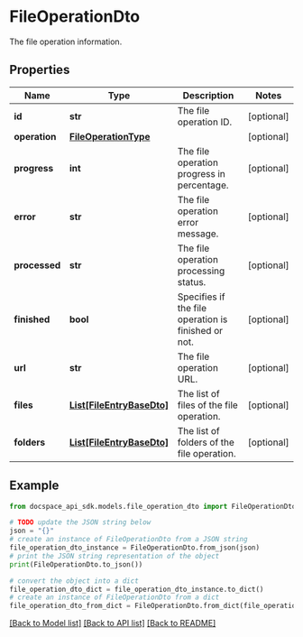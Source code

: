 # FileOperationDto
The file operation information.

## Properties

Name | Type | Description | Notes
------------ | ------------- | ------------- | -------------
**id** | **str** | The file operation ID. | [optional] 
**operation** | [**FileOperationType**](FileOperationType.md) |  | [optional] 
**progress** | **int** | The file operation progress in percentage. | [optional] 
**error** | **str** | The file operation error message. | [optional] 
**processed** | **str** | The file operation processing status. | [optional] 
**finished** | **bool** | Specifies if the file operation is finished or not. | [optional] 
**url** | **str** | The file operation URL. | [optional] 
**files** | [**List[FileEntryBaseDto]**](FileEntryBaseDto.md) | The list of files of the file operation. | [optional] 
**folders** | [**List[FileEntryBaseDto]**](FileEntryBaseDto.md) | The list of folders of the file operation. | [optional] 

## Example

```python
from docspace_api_sdk.models.file_operation_dto import FileOperationDto

# TODO update the JSON string below
json = "{}"
# create an instance of FileOperationDto from a JSON string
file_operation_dto_instance = FileOperationDto.from_json(json)
# print the JSON string representation of the object
print(FileOperationDto.to_json())

# convert the object into a dict
file_operation_dto_dict = file_operation_dto_instance.to_dict()
# create an instance of FileOperationDto from a dict
file_operation_dto_from_dict = FileOperationDto.from_dict(file_operation_dto_dict)
```
[[Back to Model list]](../README.md#documentation-for-models) [[Back to API list]](../README.md#documentation-for-api-endpoints) [[Back to README]](../README.md)


